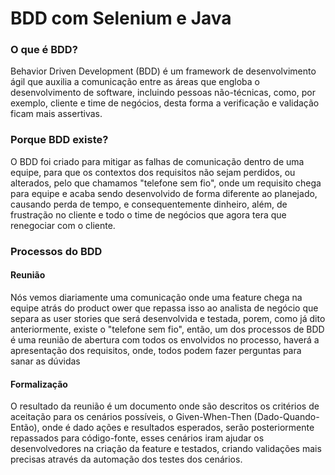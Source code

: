 # BDD com Selenium e Java

### O que é BDD?
Behavior Driven Development (BDD) é um framework de desenvolvimento ágil que auxilia a comunicação entre as áreas que engloba o desenvolvimento de software, incluindo pessoas não-técnicas, como, por exemplo, cliente e time de negócios, desta forma a verificação e validação ficam mais assertivas.

### Porque BDD existe?
O BDD foi criado para mitigar as falhas de comunicação dentro de uma equipe, para que os contextos dos requisitos não sejam perdidos, ou alterados, pelo que chamamos  "telefone sem fio", onde um requisito chega para equipe e acaba sendo desenvolvido de forma diferente ao planejado, causando perda de tempo, e consequentemente dinheiro, além, de frustração no cliente e todo o time de negócios que agora tera que renegociar com o cliente. 

### Processos do BDD

#### Reunião
Nós vemos diariamente uma comunicação onde uma feature chega na equipe atrás do product ower que repassa isso ao analista de negócio que separa as user stories que será desenvolvida e testada, porem, como já dito anteriormente, existe o "telefone sem fio", então, um dos processos de BDD é uma reunião de abertura com todos os envolvidos no processo, haverá a apresentação dos requisitos, onde, todos podem fazer perguntas para sanar as dúvidas 

#### Formalização
O resultado da reunião é um documento onde são descritos os critérios de aceitação para os cenários possíveis, o Given-When-Then (Dado-Quando-Então), onde é dado ações e resultados esperados, serão posteriormente repassados para código-fonte, esses cenários iram ajudar os desenvolvedores na criação da feature e testados, criando validações mais precisas através da automação dos testes dos cenários.
